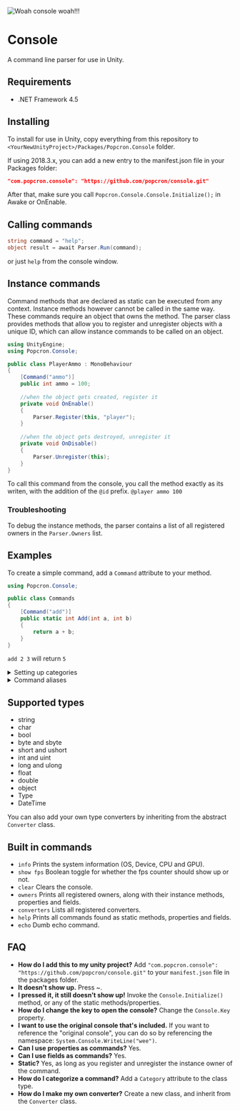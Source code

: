 ![Woah console woah!!!](https://cdn.discordapp.com/attachments/377316629220032523/529091513104465920/unknown.png)

# Console
A command line parser for use in Unity.

## Requirements
- .NET Framework 4.5

## Installing
To install for use in Unity, copy everything from this repository to `<YourNewUnityProject>/Packages/Popcron.Console` folder.

If using 2018.3.x, you can add a new entry to the manifest.json file in your Packages folder:
```json
"com.popcron.console": "https://github.com/popcron/console.git"
```
After that, make sure you call `Popcron.Console.Console.Initialize();` in Awake or OnEnable.

## Calling commands
```cs
string command = "help";
object result = await Parser.Run(command);
```

or just `help` from the console window.

## Instance commands
Command methods that are declared as static can be executed from any context. Instance methods however cannot be called in the same way. These commands require an object that owns the method. The parser class provides methods that allow you to register and unregister objects with a unique ID, which can allow instance commands to be called on an object.

```cs
using UnityEngine;
using Popcron.Console;

public class PlayerAmmo : MonoBehaviour
{
    [Command("ammo")]
    public int ammo = 100;
    
    //when the object gets created, register it
    private void OnEnable()
    {
        Parser.Register(this, "player");
    }
    
    //when the object gets destroyed, unregister it
    private void OnDisable()
    {
        Parser.Unregister(this);
    }
}
```

To call this command from the console, you call the method exactly as its writen, with the addition of the `@id` prefix.
`@player ammo 100`

### Troubleshooting
To debug the instance methods, the parser contains a list of all registered owners in the `Parser.Owners` list.

## Examples
To create a simple command, add a `Command` attribute to your method.

```cs
using Popcron.Console;

public class Commands
{
    [Command("add")]
    public static int Add(int a, int b)
    {
        return a + b;
    }
}
```
`add 2 3` will return `5`

<details>
    <summary>Setting up categories</summary>
    
Categories arent necessary, but they allow you to categorize commands into a list which can be retrieved using `Parser.Categories`. To add categories, add a `Category` attribute to the class itself. This is primarely useful when listing all of the commands using `help`.
```cs
using Popcron.Console;

[Category("Default commands")]
public class Commands
{
    [Command("add")]
    public static int Add(int a, int b)
    {
        return a + b;
    }
}
```
</details>

<details>
    <summary>Command aliases</summary>
    
Commands can have multiple aliases. To give a command another calling name, add the `Alias` attribute
```cs
using Popcron.Console;

[Category("Default commands")]
public class Commands
{
    [Alias("+")]
    [Command("add")]
    public static int Add(int a, int b)
    {
        return a + b;
    }
}
```
`+ 2 3` will return `5`

`add 7 -2` will return `5`
</details>

## Supported types
- string
- char
- bool
- byte and sbyte
- short and ushort
- int and uint
- long and ulong
- float
- double
- object
- Type
- DateTime

You can also add your own type converters by inheriting from the abstract `Converter` class.

## Built in commands
- `info` Prints the system information (OS, Device, CPU and GPU).
- `show fps` Boolean toggle for whether the fps counter should show up or not.
- `clear` Clears the console.
- `owners` Prints all registered owners, along with their instance methods, properties and fields.
- `converters` Lists all registered converters.
- `help` Prints all commands found as static methods, properties and fields.
- `echo` Dumb echo command.

## FAQ
- **How do I add this to my unity project?**
Add `"com.popcron.console": "https://github.com/popcron/console.git"` to your `manifest.json` file in the packages folder.
- **It doesn't show up.**
Press ~.
- **I pressed it, it still doesn't show up!**
Invoke the `Console.Initialize()` method, or any of the static methods/properties.
- **How do I change the key to open the console?**
Change the `Console.Key` property.
- **I want to use the original console that's included.**
If you want to reference the "original console", you can do so by referencing the namespace: `System.Console.WriteLine("wee")`.
- **Can I use properties as commands?**
Yes.
- **Can I use fields as commands?**
Yes.
- **Static?**
Yes, as long as you register and unregister the instance owner of the command.
- **How do I categorize a command?**
Add a `Category` attribute to the class type.
- **How do I make my own converter?**
Create a new class, and inherit from the `Converter` class.
